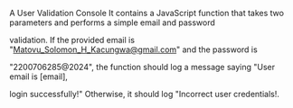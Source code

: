 A User Validation Console 
It contains a JavaScript function that takes two parameters and performs a simple email and password 

validation. If the provided email is "Matovu_Solomon_H_Kacungwa@gmail.com" and the password is 

"2200706285@2024", the function should log a message saying "User email is [email], 

login successfully!" Otherwise, it should log "Incorrect user credentials!.
